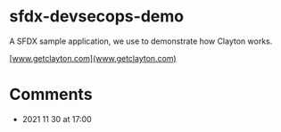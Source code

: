 # sfdx-devsecops-demo
A SFDX sample application, we use to demonstrate how Clayton works.

[www.getclayton.com](www.getclayton.com)

# Comments
- 2021 11 30 at 17:00
